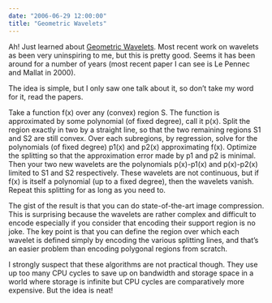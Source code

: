 ```yaml
---
date: "2006-06-29 12:00:00"
title: "Geometric Wavelets"
---
```




Ah! Just learned about [Geometric Wavelets](https://scholar.google.com/scholar?hl=en&#038;lr=&#038;c2coff=1&#038;q=%22geometric+wavelets%22). Most recent work on wavelets as been very uninspiring to me, but this is pretty good. Seems it has been around for a number of years (most recent paper I can see is Le Pennec and Mallat in 2000).

The idea is simple, but I only saw one talk about it, so don&rsquo;t take my word for it, read the papers. 

Take a function f(x) over any (convex) region S. The function is approximated by some polynomial (of fixed degree), call it p(x). Split the region exactly in two by a straight line, so that the two remaining regions S1 and S2 are still convex. Over each subregions, by regression, solve for the polynomials (of fixed degree) p1(x) and p2(x) approximating f(x). Optimize the splitting so that the approximation error made by p1 and p2 is minimal. Then your two new wavelets are the polynomials p(x)-p1(x) and p(x)-p2(x) limited to S1 and S2 respectively. These wavelets are not continuous, but if f(x) is itself a polynomial (up to a fixed degree), then the wavelets vanish. Repeat this splitting for as long as you need to.

The gist of the result is that you can do state-of-the-art image compression. This is surprising because the wavelets are rather complex and difficult to encode especially if you consider that encoding their support region is no joke. The key point is that you can define the region over which each wavelet is defined simply by encoding the various splitting lines, and that&rsquo;s an easier problem than encoding polygonal regions from scratch.

I strongly suspect that these algorithms are not practical though. They use up too many CPU cycles to save up on bandwidth and storage space in a world where storage is infinite but CPU cycles are comparatively more expensive. But the idea is neat!

